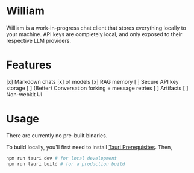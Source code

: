 # William

William is a work-in-progress chat client that stores everything locally to your machine. API keys are completely local,
and only exposed to their respective LLM providers.

# Features

[x] Markdown chats
[x] o1 models
[x] RAG memory
[ ] Secure API key storage
[ ] (Better) Conversation forking + message retries
[ ] Artifacts
[ ] Non-webkit UI

# Usage

There are currently no pre-built binaries.

To build locally, you'll first need to install [Tauri Prerequisites](https://tauri.app/start/prerequisites/).
Then,
```sh
npm run tauri dev # for local development
npm run tauri build # for a production build
```

